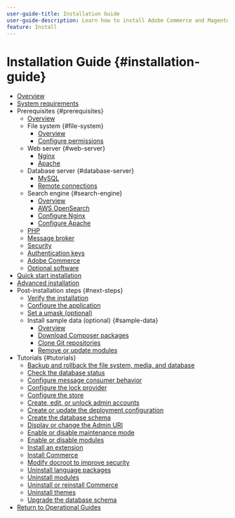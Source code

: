 ```yaml
---
user-guide-title: Installation Guide
user-guide-description: Learn how to install Adobe Commerce and Magento Open Source for on-premises deployments.
feature: Install
---
```


# Installation Guide {#installation-guide}

- [Overview](overview.md)
- [System requirements](system-requirements.md)
- Prerequisites {#prerequisites}
    - [Overview](prerequisites/overview.md) 
    - File system {#file-system}
        - [Overview](prerequisites/file-system/overview.md)
        - [Configure permissions](prerequisites/file-system/configure-permissions.md)
    - Web server {#web-server}
        - [Nginx](prerequisites/web-server/nginx.md)
        - [Apache](prerequisites/web-server/apache.md)
    - Database server {#database-server}
        - [MySQL](prerequisites/database/mysql.md)
        - [Remote connections](prerequisites/database/mysql-remote.md)
    - Search engine {#search-engine}
        - [Overview](prerequisites/search-engine/overview.md)
        - [AWS OpenSearch](prerequisites/search-engine/aws-opensearch.md)
        - [Configure Nginx](prerequisites/search-engine/configure-nginx.md)
        - [Configure Apache](prerequisites/search-engine/configure-apache.md)
    - [PHP](prerequisites/php-settings.md)
    - [Message broker](prerequisites/rabbitmq.md)
    - [Security](prerequisites/security.md)
    - [Authentication keys](prerequisites/authentication-keys.md)
    - [Adobe Commerce](prerequisites/commerce.md)
    - [Optional software](prerequisites/optional-software.md)
- [Quick start installation](composer.md)
- [Advanced installation](advanced.md)
- Post-installation steps {#next-steps}
    - [Verify the installation](next-steps/verify.md)
    - [Configure the application](next-steps/configuration.md)
    - [Set a umask (optional)](next-steps/set-umask.md)
    - Install sample data (optional) {#sample-data}
        - [Overview](sample-data/overview.md)
        - [Download Composer packages](sample-data/composer-packages.md)
        - [Clone Git repositories](sample-data/git-repositories.md)
        - [Remove or update modules](sample-data/remove-or-update.md)
- Tutorials {#tutorials}
    - [Backup and rollback the file system, media, and database](tutorials/backup.md)
    - [Check the database status](tutorials/database-status.md)
    - [Configure message consumer behavior](tutorials/message-consumers.md)
    - [Configure the lock provider](tutorials/lock-provider.md)
    - [Configure the store](tutorials/store.md)
    - [Create, edit, or unlock admin accounts](tutorials/admin.md)
    - [Create or update the deployment configuration](tutorials/deployment.md)
    - [Create the database schema](tutorials/database.md)
    - [Display or change the Admin URI](tutorials/admin-uri.md)
    - [Enable or disable maintenance mode](tutorials/maintenance-mode.md)
    - [Enable or disable modules](tutorials/manage-modules.md)
    - [Install an extension](tutorials/extensions.md)
    - [Install Commerce](tutorials/install.md)
    - [Modify docroot to improve security](tutorials/docroot.md)
    - [Uninstall language packages](tutorials/language-packages.md)
    - [Uninstall modules](tutorials/uninstall-modules.md)
    - [Uninstall or reinstall Commerce](tutorials/uninstall.md)
    - [Uninstall themes](tutorials/themes.md)
    - [Upgrade the database schema](tutorials/database-upgrade.md)
- [Return to Operational Guides](https://experienceleague.adobe.com/docs/commerce-operations/operational-guides/home.html)
